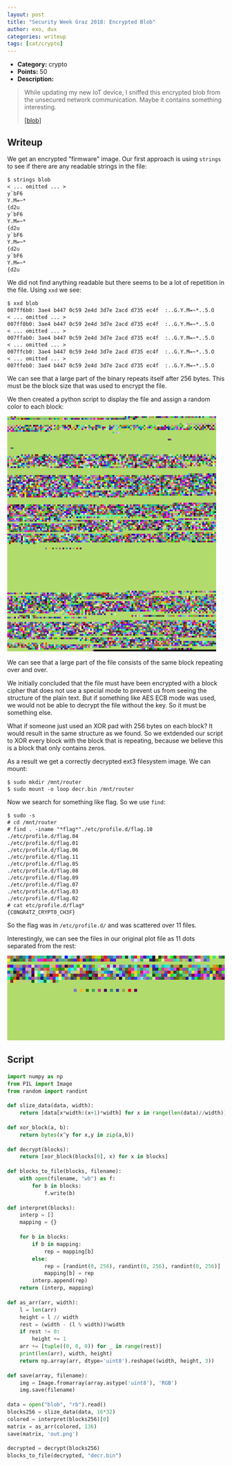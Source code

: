 ```yaml
---
layout: post
title: "Security Week Graz 2018: Encrypted Blob"
author: exo, dux
categories: writeup
tags: [cat/crypto]
---
```


* **Category:** crypto
* **Points:** 50
* **Description:**

> While updating my new IoT device, I sniffed this encrypted blob from the
> unsecured network communication. Maybe it contains something interesting.
>
> [\[blob\]](https://ctf.attacking.systems/files/73ba17893ccfb9403d64fecca333f283/blob)

## Writeup

We get an encrypted "firmware" image.
Our first approach is using `strings` to see if there are any readable strings in the file:

```
$ strings blob
< ... omitted ... >
y`bF6
Y.M=~*
{d2u
y`bF6
Y.M=~*
{d2u
y`bF6
Y.M=~*
{d2u
y`bF6
Y.M=~*
{d2u
```

We did not find anything readable but there seems to be a lot of repetition in the file.
Using `xxd` we see:

```
$ xxd blob
007ff6b0: 3ae4 b447 0c59 2e4d 3d7e 2acd d735 ec4f  :..G.Y.M=~*..5.O
< ... omitted ... >
007ff8b0: 3ae4 b447 0c59 2e4d 3d7e 2acd d735 ec4f  :..G.Y.M=~*..5.O
< ... omitted ... >
007ffab0: 3ae4 b447 0c59 2e4d 3d7e 2acd d735 ec4f  :..G.Y.M=~*..5.O
< ... omitted ... >
007ffcb0: 3ae4 b447 0c59 2e4d 3d7e 2acd d735 ec4f  :..G.Y.M=~*..5.O
< ... omitted ... >
007ffeb0: 3ae4 b447 0c59 2e4d 3d7e 2acd d735 ec4f  :..G.Y.M=~*..5.O
```

We can see that a large part of the binary repeats itself after 256 bytes.
This must be the block size that was used to encrypt the file.

We then created a python script to display the file and assign a random color
to each block:

![\[visualization\]](/images/posts/2017-09-07-securityweekctf-encrypted-blob.png)

We can see that a large part of the file consists of the same block repeating
over and over.

We initially concluded that the file must have been encrypted with a block
cipher that does not use a special mode to prevent us from seeing the structure
of the plain text. But if something like AES ECB mode was used, we would not
be able to decrypt the file without the key. So it must be something else.

What if someone just used an XOR pad with 256 bytes on each block? It would
result in the same structure as we found. So we extdended our script to XOR
every block with the block that is repeating, because we believe this is a block
that only contains zeros.

As a result we get a correctly decrypted ext3 filesystem image. We can mount:

```
$ sudo mkdir /mnt/router
$ sudo mount -o loop decr.bin /mnt/router
```

Now we search for something like flag. So we use `find`:

```
$ sudo -s
# cd /mnt/router
# find . -iname "*flag*"./etc/profile.d/flag.10
./etc/profile.d/flag.04
./etc/profile.d/flag.01
./etc/profile.d/flag.06
./etc/profile.d/flag.11
./etc/profile.d/flag.05
./etc/profile.d/flag.08
./etc/profile.d/flag.09
./etc/profile.d/flag.07
./etc/profile.d/flag.03
./etc/profile.d/flag.02
# cat etc/profile.d/flag*
{C0NGR4TZ_CRYPT0_CH3F}
```

So the flag was in `/etc/profile.d/` and was scattered over 11 files.

Interestingly, we can see the files in our original plot file as 11 dots separated
from the rest:

![\[visualization\]](/images/posts/2017-09-07-securityweekctf-encrypted-blob-2.png)

## Script

```python
import numpy as np
from PIL import Image
from random import randint

def slize_data(data, width):
    return [data[x*width:(x+1)*width] for x in range(len(data)//width)]

def xor_block(a, b):
    return bytes(x^y for x,y in zip(a,b))

def decrypt(blocks):
    return [xor_block(blocks[0], x) for x in blocks]

def blocks_to_file(blocks, filename):
    with open(filename, "wb") as f:
        for b in blocks:
            f.write(b)

def interpret(blocks):
    interp = []
    mapping = {}

    for b in blocks:
        if b in mapping:
            rep = mapping[b]
        else:
            rep = [randint(0, 256), randint(0, 256), randint(0, 256)]
            mapping[b] = rep
        interp.append(rep)
    return (interp, mapping)

def as_arr(arr, width):
    l = len(arr)
    height = l // width
    rest = (width - (l % width))%width
    if rest != 0:
        height += 1
    arr += [tuple((0, 0, 0)) for _ in range(rest)]
    print(len(arr), width, height)
    return np.array(arr, dtype='uint8').reshape((width, height, 3))

def save(array, filename):
    img = Image.fromarray(array.astype('uint8'), 'RGB')
    img.save(filename)

data = open("blob", "rb").read()
blocks256 = slize_data(data, 16*32)
colored = interpret(blocks256)[0]
matrix = as_arr(colored, 136)
save(matrix, 'out.png')

decrypted = decrypt(blocks256)
blocks_to_file(decrypted, "decr.bin")
```
